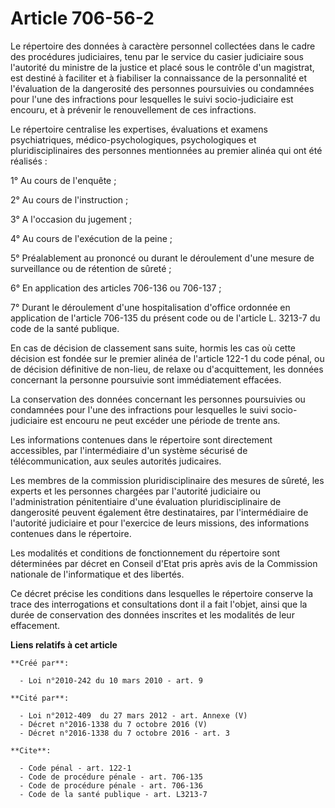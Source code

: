 # Article 706-56-2

Le répertoire des données à caractère personnel collectées dans le cadre des procédures judiciaires, tenu par le service du
casier judiciaire sous l'autorité du ministre de la justice et placé sous le contrôle d'un magistrat, est destiné à faciliter
et à fiabiliser la connaissance de la personnalité et l'évaluation de la dangerosité des personnes poursuivies ou condamnées
pour l'une des infractions pour lesquelles le suivi socio-judiciaire est encouru, et à prévenir le renouvellement de ces
infractions. 

Le répertoire centralise les expertises, évaluations et examens psychiatriques, médico-psychologiques, psychologiques et
pluridisciplinaires des personnes mentionnées au premier alinéa qui ont été réalisés : 

1° Au cours de l'enquête ; 

2° Au cours de l'instruction ; 

3° A l'occasion du jugement ; 

4° Au cours de l'exécution de la peine ; 

5° Préalablement au prononcé ou durant le déroulement d'une mesure de surveillance ou de rétention de sûreté ; 

6° En application des articles 706-136 ou 706-137 ; 

7° Durant le déroulement d'une hospitalisation d'office ordonnée en application de l'article 706-135 du présent code ou de
l'article L. 3213-7 du code de la santé publique. 

En cas de décision de classement sans suite, hormis les cas où cette décision est fondée sur le premier alinéa de l'article
122-1 du code pénal, ou de décision définitive de non-lieu, de relaxe ou d'acquittement, les données concernant la personne
poursuivie sont immédiatement effacées. 

La conservation des données concernant les personnes poursuivies ou condamnées pour l'une des infractions pour lesquelles le
suivi socio-judiciaire est encouru ne peut excéder une période de trente ans. 

Les informations contenues dans le répertoire sont directement accessibles, par l'intermédiaire d'un système sécurisé de
télécommunication, aux seules autorités judicaires. 

Les membres de la commission pluridisciplinaire des mesures de sûreté, les experts et les personnes chargées par l'autorité
judiciaire ou l'administration pénitentiaire d'une évaluation pluridisciplinaire de dangerosité peuvent également être
destinataires, par l'intermédiaire de l'autorité judiciaire et pour l'exercice de leurs missions, des informations contenues
dans le répertoire. 

Les modalités et conditions de fonctionnement du répertoire sont déterminées par décret en Conseil d'Etat pris après avis de
la Commission nationale de l'informatique et des libertés. 

Ce décret précise les conditions dans lesquelles le répertoire conserve la trace des interrogations et consultations dont il
a fait l'objet, ainsi que la durée de conservation des données inscrites et les modalités de leur effacement.

**Liens relatifs à cet article**

	**Créé par**:

	  - Loi n°2010-242 du 10 mars 2010 - art. 9

	**Cité par**:

	  - Loi n°2012-409  du 27 mars 2012 - art. Annexe (V)
	  - Décret n°2016-1338 du 7 octobre 2016 (V)
	  - Décret n°2016-1338 du 7 octobre 2016 - art. 3

	**Cite**:

	  - Code pénal - art. 122-1
	  - Code de procédure pénale - art. 706-135
	  - Code de procédure pénale - art. 706-136
	  - Code de la santé publique - art. L3213-7
